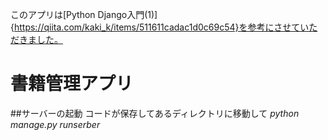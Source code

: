 このアプリは[Python Django入門(1)]{https://qiita.com/kaki_k/items/511611cadac1d0c69c54}を参考にさせていただきました。

# 書籍管理アプリ

##サーバーの起動
コードが保存してあるディレクトリに移動して
*python manage.py runserber*

